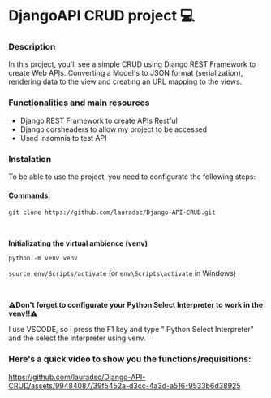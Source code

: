<h1>DjangoAPI CRUD project 💻</h1>

<h3>Description</h3>
<p>In this project, you'll see a simple CRUD using Django REST Framework to create Web APIs. Converting a Model's to JSON format (serialization), rendering data to the view and creating an URL mapping to the views.</p>

<h3>Functionalities and main resources</h3>

- Django REST Framework to create APIs Restful <br>
- Django corsheaders to allow my project to be accessed
- Used Insomnia to test API

<h3>Instalation</h3>

<p>To be able to use the project, you need to configurate the following steps:</p>

<h4>Commands:</h4>

<p><code>git clone https://github.com/lauradsc/Django-API-CRUD.git</code></p>

<br>

<b>Initializating the virtual ambience (venv)</b><br>
<p><code>python -m venv venv</code></p>
<p><code>source env/Scripts/activate</code> (or <code>env\Scripts\activate</code> in Windows)</p>

<br>

<b>⚠️Don't forget to configurate your Python Select Interpreter to work in the venv‼⚠️</b>
<p>I use VSCODE, so i press the F1 key and type " Python Select Interpreter" and the select the interpreter using venv.</p>

<h3>Here's a quick video to show you the functions/requisitions:</h3>

https://github.com/lauradsc/Django-API-CRUD/assets/99484087/39f5452a-d3cc-4a3d-a516-9533b6d38925




